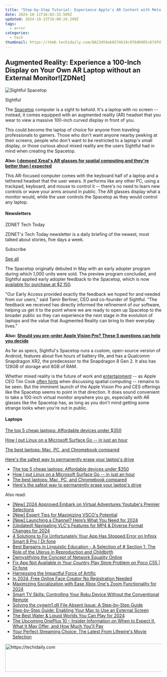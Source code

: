 ```yaml
---
title: "Step-by-Step Tutorial: Experience Apple's AR Content with Meta Quest 3 for Beginners"
date: 2024-10-11T16:02:33.509Z
updated: 2024-10-13T16:00:24.299Z
tags:
  - ar+vr
categories:
  - tech
thumbnail: https://thmb.techidaily.com/8823459ab6574b19c976d6905c67df41ee5da35193b7ba8be663bba21950e5e8.jpg
---
```


## Augmented Reality: Experience a 100-Inch Display on Your Own AR Laptop without an External Monitor![ZDNet]

![Sightful Spacetop](https://www.zdnet.com/a/img/resize/7ff64b211bccdae9e023f61cf988dce7f8e58804/2024/01/18/92490641-9e15-4cbc-b3d4-66c68141e43c/spacetop.jpg?auto=webp&width=1280)

Sightful

The [Spacetop](https://sightful.com/) computer is a sight to behold. It's a laptop with no screen -- instead, it comes equipped with an augmented reality (AR) headset that you wear to view a massive 100-inch curved display in front of you. 

This could become the laptop of choice for anyone from traveling professionals to gamers. Those who don't want anyone nearby peeking at their screens, people who don't want to be restricted to a laptop's small display, or those curious about mixed reality are the users Sightful had in mind when creating the Spacetop. 

**Also: [I demoed Xreal's AR glasses for spatial computing and they're better than I expected](https://www.zdnet.com/article/i-demoed-xreals-ar-glasses-for-spatial-computing-and-theyre-better-than-i-expected/)**

This AR-focused computer comes with the keyboard half of a laptop and a tethered headset that the user wears. It performs like any other PC, using a trackpad, keyboard, and mouse to control it -- there's no need to learn new controls or wave your arms around in public. The AR glasses display what a monitor would, while the user controls the Spacetop as they would control any laptop.

#### Newsletters

ZDNET Tech Today

ZDNET's Tech Today newsletter is a daily briefing of the newest, most talked about stories, five days a week.

 Subscribe

[See all](https://www.zdnet.com/newsletters/)

The Spacetop originally debuted in May with an early adopter program during which 1,000 units were sold. The preview program concluded, and Sightful applied early adopter feedback to the Spacetop, which is now [available for purchase at $2,150](https://sightful.com/).

"Our Early Access provided exactly the feedback we hoped for and needed from our users," said Tamir Berliner, CEO and co-founder of Sightful. "The feedback we received has directly informed the refinement of our software, helping us get it to the point where we are ready to open up Spacetop to the broader public so they can experience the next stage in the evolution of laptops and the value that Augmented Reality can bring to their everyday lives."

**Also: [Should you pre-order Apple Vision Pro? These 5 questions can help you decide](https://www.zdnet.com/article/apple-vision-pro-should-you-pre-order/)**

As far as specs, Sightful's Spacetop runs a custom, open-source version of Android, features about five hours of battery life, and has a Qualcomm Snapdragon XR2, the predecessor to the Snapdragon 8 Gen 2\. It also has 128GB of storage and 8GB of RAM. 

Whether mixed reality is the future of work and [entertainment](https://www.zdnet.com/article/apple-is-now-marketing-vision-pro-as-the-ultimate-entertainment-device/) \-- as Apple CEO Tim Cook [often hints](https://www.zdnet.com/article/apple-vision-pro-in-stores-february-2-pre-orders-start-january-19/) when discussing spatial computing -- remains to be seen. But the imminent launch of the Apple Vision Pro and CES offerings like the Spacetop seems to point in that direction. It does sound convenient to take a 100-inch virtual monitor anywhere you go, especially with AR glasses like the Spacetop has, as long as you don't mind getting some strange looks when you're out in public. 

#### Laptops

[The top 5 cheap laptops: Affordable devices under $350](https://www.zdnet.com/article/best-cheap-laptop/ "The top 5 cheap laptops: Affordable devices under $350")

[How I put Linux on a Microsoft Surface Go -- in just an hour](https://www.zdnet.com/article/how-i-put-linux-on-a-microsoft-surface-go-in-just-an-hour/ "How I put Linux on a Microsoft Surface Go -- in just an hour")

[The best laptops: Mac, PC, and Chromebook compared](https://www.zdnet.com/article/best-laptop/ "The best laptops: Mac, PC, and Chromebook compared")

[Here's the safest way to permanently erase your laptop's drive](https://www.zdnet.com/article/wiping-a-windows-laptop-heres-the-safest-free-way-to-erase-your-personal-data/ "Here's the safest way to permanently erase your laptop's drive")

* [The top 5 cheap laptops: Affordable devices under $350](https://www.zdnet.com/article/best-cheap-laptop/ "The top 5 cheap laptops: Affordable devices under $350")
* [How I put Linux on a Microsoft Surface Go -- in just an hour](https://www.zdnet.com/article/how-i-put-linux-on-a-microsoft-surface-go-in-just-an-hour/ "How I put Linux on a Microsoft Surface Go -- in just an hour")
* [The best laptops: Mac, PC, and Chromebook compared](https://www.zdnet.com/article/best-laptop/ "The best laptops: Mac, PC, and Chromebook compared")
* [Here's the safest way to permanently erase your laptop's drive](https://www.zdnet.com/article/wiping-a-windows-laptop-heres-the-safest-free-way-to-erase-your-personal-data/ "Here's the safest way to permanently erase your laptop's drive")

<ins class="adsbygoogle"
     style="display:block"
     data-ad-format="autorelaxed"
     data-ad-client="ca-pub-7571918770474297"
     data-ad-slot="1223367746"></ins>

<ins class="adsbygoogle"
     style="display:block"
     data-ad-client="ca-pub-7571918770474297"
     data-ad-slot="8358498916"
     data-ad-format="auto"
     data-full-width-responsive="true"></ins>

<span class="atpl-alsoreadstyle">Also read:</span>
<div><ul>
<li><a href="https://youtube-sure.techidaily.com/024-approved-embark-on-virtual-adventures-youtubes-premier-selections/"><u>[New] 2024 Approved Embark on Virtual Adventures Youtube's Premier Selections</u></a></li>
<li><a href="https://some-techniques.techidaily.com/new-expert-tips-for-maximizing-vscos-potential/"><u>[New] Expert Tips for Maximizing VSCO's Potential</u></a></li>
<li><a href="https://youtube-blog.techidaily.com/aunching-a-channel-heres-what-you-need-for-2024/"><u>[New] Launching a Channel? Here’s What You Need for 2024</u></a></li>
<li><a href="https://fox-boxes.techidaily.com/updated-navigating-vlcs-features-for-mp4-and-diverse-format-changes-for-2024/"><u>[Updated] Navigating VLC's Features for MP4 & Diverse Format Changes for 2024</u></a></li>
<li><a href="https://howto.techidaily.com/4-solutions-to-fix-unfortunately-your-app-has-stopped-error-on-infinix-smart-8-pro-drfone-by-drfone-fix-android-problems-fix-android-problems/"><u>4 Solutions to Fix Unfortunately Your App Has Stopped Error on Infinix Smart 8 Pro | Dr.fone</u></a></li>
<li><a href="https://technical-tips.techidaily.com/best-bargains-in-linguistic-education-a-selection-of-section-1-the-role-of-the-uterus-in-reproduction-and-childbirth/"><u>Best Bargains in Linguistic Education - A Selection of # Section 1: The Role of the Uterus in Reproduction and Childbirth</u></a></li>
<li><a href="https://technical-tips.techidaily.com/demystifying-the-concept-of-network-equality-online/"><u>Demystifying the Concept of Network Equality Online</u></a></li>
<li><a href="https://howto.techidaily.com/fix-app-not-available-in-your-country-play-store-problem-on-poco-c55-drfone-by-drfone-fix-android-problems-fix-android-problems/"><u>Fix App Not Available in Your Country Play Store Problem on Poco C55 | Dr.fone</u></a></li>
<li><a href="https://technical-tips.techidaily.com/harnessing-the-impactful-force-of-artific/"><u>Harnessing the Impactful Force of Artific</u></a></li>
<li><a href="https://ai-vdieo-software.techidaily.com/in-2024-free-online-face-creator-no-registration-needed/"><u>In 2024, Free Online Face Creator No Registration Needed</u></a></li>
<li><a href="https://extra-guidance.techidaily.com/maximizing-socialization-with-ease-xbox-ones-zoom-functionality-for-2024/"><u>Maximizing Socialization with Ease Xbox One's Zoom Functionality for 2024</u></a></li>
<li><a href="https://technical-tips.techidaily.com/smart-tv-skills-controlling-your-roku-device-without-the-conventional-remote/"><u>Smart TV Skills: Controlling Your Roku Device Without the Conventional Remote</u></a></li>
<li><a href="https://technical-tips.techidaily.com/solving-the-cygwin1dll-file-absent-issue-a-step-by-step-guide/"><u>Solving the cygwin1.dll File Absent Issue: A Step-by-Step Guide</u></a></li>
<li><a href="https://technical-tips.techidaily.com/step-by-step-guide-enabling-your-mac-to-use-an-external-screen/"><u>Step-by-Step Guide: Enabling Your Mac to Use an External Screen</u></a></li>
<li><a href="https://screen-video-capture.techidaily.com/the-best-water-and-liquid-worlds-you-can-play-for-2024/"><u>The Best Water & Liquid Worlds You Can Play for 2024</u></a></li>
<li><a href="https://technical-tips.techidaily.com/1722860853633-the-upcoming-oneplus-10-insider-information-on-when-to-expect-it-what-it-may-offer-and-how-much-youll-pay/"><u>The Upcoming OnePlus 10 – Insider Information on When to Expect It, What It May Offer, and How Much You'll Pay</u></a></li>
<li><a href="https://technical-tips.techidaily.com/your-perfect-streaming-choice-the-latest-from-lifewires-movie-selection/"><u>Your Perfect Streaming Choice: The Latest From Lifewire's Movie Selection</u></a></li>
</ul></div>

<!-- affiliate ads begin -->
<a href="https://appsumo.8odi.net/c/5597632/2100530/7443" target="_top" id="2100530">
  <img src="//a.impactradius-go.com/display-ad/7443-2100530" border="0" alt="https://techidaily.com" width="728" height="90"/>
</a>
<img height="0" width="0" src="https://appsumo.8odi.net/i/5597632/2100530/7443" style="position:absolute;visibility:hidden;" border="0" />
<!-- affiliate ads end -->

